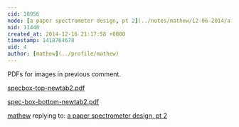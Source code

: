 ```yaml
---
cid: 10956
node: [a paper spectrometer design, pt 2](../notes/mathew/12-06-2014/a-paper-spectrometer-design-pt-2)
nid: 11440
created_at: 2014-12-16 21:17:58 +0000
timestamp: 1418764678
uid: 4
author: [mathew](../profile/mathew)
---
```


PDFs for images in previous comment.

<a href="https://i.publiclab.org/system/images/photos/000/008/446/original/specbox-top-newtab2.pdf"><i class="icon icon-file"></i> specbox-top-newtab2.pdf</a>

<a href="https://i.publiclab.org/system/images/photos/000/008/447/original/spec-box-bottom-newtab2.pdf"><i class="icon icon-file"></i> spec-box-bottom-newtab2.pdf</a>



[mathew](../profile/mathew) replying to: [a paper spectrometer design, pt 2](../notes/mathew/12-06-2014/a-paper-spectrometer-design-pt-2)

